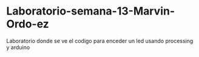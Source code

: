 # Laboratorio-semana-13-Marvin-Ordo-ez
Laboratorio donde se ve el codigo para enceder un led usando processing y arduino
